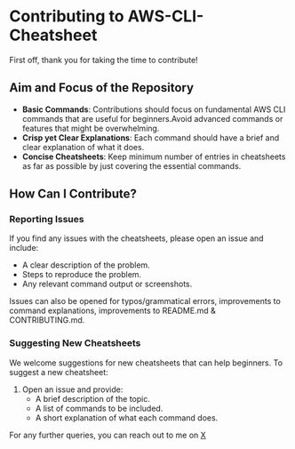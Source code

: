 # Contributing to AWS-CLI-Cheatsheet

First off, thank you for taking the time to contribute!

## Aim and Focus of the Repository

- **Basic Commands**: Contributions should focus on fundamental AWS CLI commands that are useful for beginners.Avoid advanced commands or features that might be overwhelming.
- **Crisp yet Clear Explanations**: Each command should have a brief and clear explanation of what it does.
- **Concise Cheatsheets**: Keep minimum number of entries in cheatsheets as far as possible by just covering the essential commands.

## How Can I Contribute?

### Reporting Issues

If you find any issues with the cheatsheets, please open an issue and include:
- A clear description of the problem.
- Steps to reproduce the problem.
- Any relevant command output or screenshots.

Issues can also be opened for typos/grammatical errors, improvements to command explanations, improvements to README.md & CONTRIBUTING.md.

### Suggesting New Cheatsheets

We welcome suggestions for new cheatsheets that can help beginners. To suggest a new cheatsheet:
1. Open an issue and provide:
   - A brief description of the topic.
   - A list of commands to be included.
   - A short explanation of what each command does.
   
For any further queries, you can reach out to me on <a href="https://x.com/virtualsage_" target="_blank">X</a>
